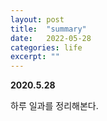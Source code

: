 ```yaml
---
layout: post
title:  "summary"
date:   2022-05-28
categories: life
excerpt: ""
---
```


**2020.5.28**


하루 일과를 정리해본다.
